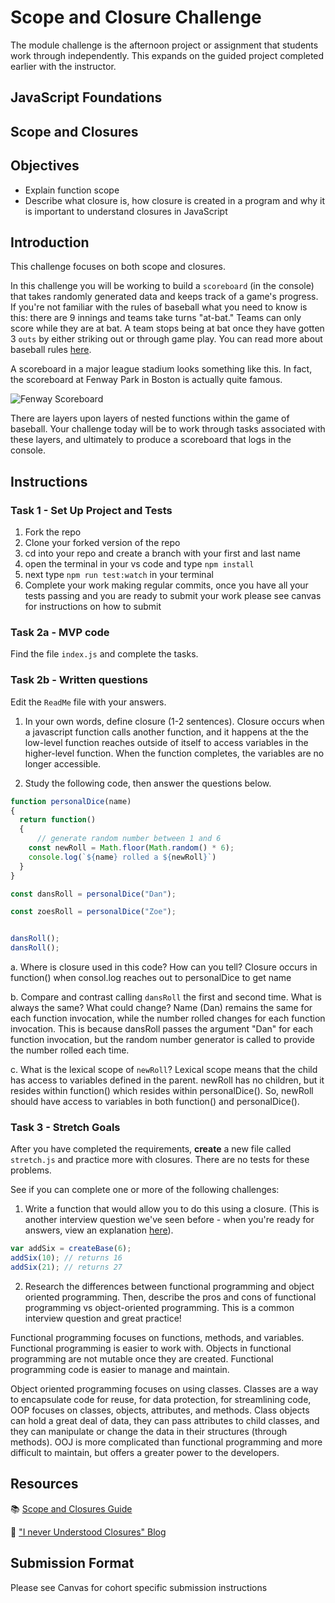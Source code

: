 # Scope and Closure Challenge

The module challenge is the afternoon project or assignment that students work through independently. This expands on the guided project completed earlier with the instructor.

## JavaScript Foundations

## Scope and Closures

## Objectives

- Explain function scope
- Describe what closure is, how closure is created in a program and why it is important to understand closures in JavaScript  

## Introduction

This challenge focuses on both scope and closures.

In this challenge you will be working to build a `scoreboard` (in the console) that takes randomly generated data and keeps track of a game's progress. If you're not familiar with the rules of baseball what you need to know is this: there are 9 innings and teams take turns "at-bat." Teams can only score while they are at bat. A team stops being at bat once they have gotten 3 `outs` by either striking out or through game play. You can read more about baseball rules [here](https://www.rulesofsport.com/sports/baseball.html).

A scoreboard in a major league stadium looks something like this. In fact, the scoreboard at Fenway Park in Boston is actually quite famous. 

![Fenway Scoreboard](https://storage.googleapis.com/afs-prod/media/media:e959506330fd4e5890023c93cfbaac55/800.jpeg)

There are layers upon layers of nested functions within the game of baseball. Your challenge today will be to work through tasks associated with these layers, and ultimately to produce a scoreboard that logs in the console.

## Instructions

### Task 1 - Set Up Project and Tests

1. Fork the repo
2. Clone your forked version of the repo
3. cd into your repo and create a branch with your first and last name
4. open the terminal in your vs code and type `npm install`
5. next type `npm run test:watch` in your terminal
6. Complete your work making regular commits, once you have all your tests passing and you are ready to submit your work please see canvas for instructions on how to submit

### Task 2a - MVP code

Find the file `index.js` and complete the tasks.

### Task 2b - Written questions

Edit the `ReadMe` file with your answers.

1. In your own words, define closure (1-2 sentences).
Closure occurs when a javascript function calls another function, and it happens at the the low-level function reaches outside of itself to access variables in the higher-level function. When the function completes, the variables are no longer accessible.

2. Study the following code, then answer the questions below.

```js
function personalDice(name)
{
  return function()
  {
      // generate random number between 1 and 6
    const newRoll = Math.floor(Math.random() * 6);
    console.log(`${name} rolled a ${newRoll}`)
  }
}

const dansRoll = personalDice("Dan");

const zoesRoll = personalDice("Zoe");


dansRoll();
dansRoll();
```

a. Where is closure used in this code? How can you tell?
Closure occurs in function() when consol.log reaches out to personalDice to get name


b. Compare and contrast calling `dansRoll` the first and second time. What is always the same? What could change?
Name (Dan) remains the same for each function invocation, while the number rolled changes for each function invocation. This is because dansRoll passes the argument "Dan" for each function invocation, but the random number generator is called to provide the number rolled each time.

c. What is the lexical scope of `newRoll`? 
Lexical scope means that the child has access to variables defined in the parent. newRoll has no children, but it resides within function() which resides within personalDice(). So, newRoll should have access to variables in both function() and personalDice(). 

### Task 3 - Stretch Goals

After you have completed the requirements, **create** a new file called `stretch.js` and practice more with closures. There are no tests for these problems.

See if you can complete one or more of the following challenges:

1. Write a function that would allow you to do this using a closure. (This is another interview question we've seen before - when you're ready for answers, view an explanation [here](https://www.coderbyte.com/algorithm/3-common-javascript-closure-questions)).

```js
var addSix = createBase(6);
addSix(10); // returns 16
addSix(21); // returns 27
```

2. Research the differences between functional programming and object oriented programming. Then, describe the pros and cons of functional programming vs object-oriented programming. This is a common interview question and great practice!

Functional programming focuses on functions, methods, and variables. Functional programming is easier to work with. Objects in functional programming are not mutable once they are created. Functional programming code is easier to manage and maintain.

Object oriented programming focuses on using classes. Classes are a way to encapsulate code for reuse, for data protection, for streamlining code, 
OOP focuses on classes, objects, attributes, and methods. Class objects can hold a great deal of data, they can pass attributes to child classes, and they can manipulate or change the data in their structures (through methods). OOJ is more complicated than functional programming and more difficult to maintain, but offers a greater power to the developers.

## Resources

📚 [Scope and Closures Guide](https://css-tricks.com/javascript-scope-closures/)

🧠 ["I never Understood Closures" Blog](https://medium.com/dailyjs/i-never-understood-javascript-closures-9663703368e8)

## Submission Format

Please see Canvas for cohort specific submission instructions 
